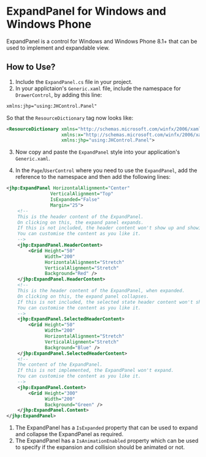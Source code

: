 # ExpandPanel for Windows and Windows Phone
ExpandPanel is a control for Windows and Windows Phone 8.1+ that can be used to implement and expandable view.

## How to Use?

1. Include the `ExpandPanel.cs` file in your project.
2. In your applictaion's `Generic.xaml` file, include the namespace for `DrawerControl`, by adding this line:
``` XML
xmlns:jhp="using:JHControl.Panel"
```

So that the `ResourceDictionary` tag now looks like:

``` XML
<ResourceDictionary xmlns="http://schemas.microsoft.com/winfx/2006/xaml/presentation"
                    xmlns:x="http://schemas.microsoft.com/winfx/2006/xaml"
                    xmlns:jhp="using:JHControl.Panel">
```

3. Now copy and paste the `ExpandPanel` style into your application's `Generic.xaml`.

4. In the `Page`/`UserControl` where you need to use the `ExpandPanel`, add the reference to the namespace and then add the following lines:

``` XML
<jhp:ExpandPanel HorizontalAlignment="Center"
                VerticalAlignment="Top"
                IsExpanded="False"
                Margin="25">
    <!--
    This is the header content of the ExpandPanel.
    On clicking on this, the expand panel expands.
    If this is not included, the header content won't show up and showing the content can only be done via code.
    You can customise the content as you like it.
    -->
    <jhp:ExpandPanel.HeaderContent>
        <Grid Height="50"
              Width="200"
              HorizontalAlignment="Stretch"
              VerticalAlignment="Stretch"
              Background="Red" />
    </jhp:ExpandPanel.HeaderContent>
    <!--
    This is the header content of the ExpandPanel, when expanded.
    On clicking on this, the expand panel collapses.
    If this is not included, the selected state header content won't show up and hiding the content can only be done via code.
    You can customise the content as you like it.
    -->
    <jhp:ExpandPanel.SelectedHeaderContent>
        <Grid Height="50"
              Width="200"
              HorizontalAlignment="Stretch"
              VerticalAlignment="Stretch"
              Background="Blue" />
    </jhp:ExpandPanel.SelectedHeaderContent>
    <!--
    The content of the ExpandPanel.
    If this is not implemented, the ExpandPanel won't expand.
    You can customise the content as you like it.
    -->
    <jhp:ExpandPanel.Content>
        <Grid Height="300"
              Width="200"
              Background="Green" />
    </jhp:ExpandPanel.Content>
</jhp:ExpandPanel>
```

1. The ExpandPanel has a `IsExpanded` property that can be used to expand and collapse the ExpandPanel as required.
2. The ExpandPanel has a `IsAnimationEnabled` property which can be used to specify if the expansion and collision should be animated or not.